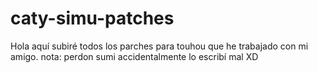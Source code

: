 # caty-simu-patches
 Hola aquí subiré todos los parches para touhou que he trabajado con mi amigo. nota: perdon sumi accidentalmente lo escribí mal XD